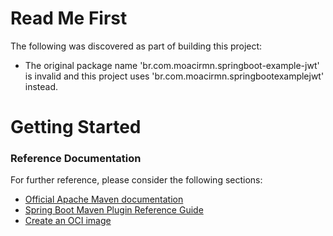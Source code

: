 # Read Me First
The following was discovered as part of building this project:

* The original package name 'br.com.moacirmn.springboot-example-jwt' is invalid and this project uses 'br.com.moacirmn.springbootexamplejwt' instead.

# Getting Started

### Reference Documentation
For further reference, please consider the following sections:

* [Official Apache Maven documentation](https://maven.apache.org/guides/index.html)
* [Spring Boot Maven Plugin Reference Guide](https://docs.spring.io/spring-boot/docs/2.5.5/maven-plugin/reference/html/)
* [Create an OCI image](https://docs.spring.io/spring-boot/docs/2.5.5/maven-plugin/reference/html/#build-image)

